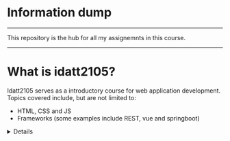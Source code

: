 # Information dump 
___
This repository is the hub for all my assignemnts in this course.
___
# What is idatt2105?
Idatt2105 serves as a introductory course for web application development. Topics covered include, but are not limited to:
- HTML, CSS and JS
- Frameworks (some examples include REST, vue and springboot)

<details>Summary</details>
